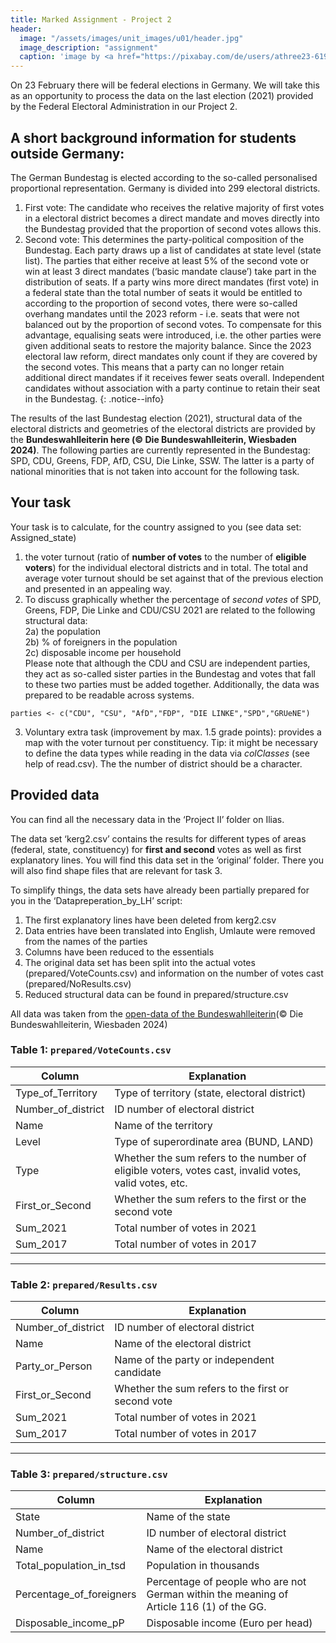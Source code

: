 ```yaml
---
title: Marked Assignment - Project 2
header:
  image: "/assets/images/unit_images/u01/header.jpg"
  image_description: "assignment"
  caption: 'image by <a href="https://pixabay.com/de/users/athree23-6195572/?utm_source=link-attribution&utm_medium=referral&utm_campaign=image&utm_content=4855963">Adrian</a> on <a href="https://pixabay.com/de//?utm_source=link-attribution&utm_medium=referral&utm_campaign=image&utm_content=4855963">Pixabay</a>'
---
```



On 23 February there will be federal elections in Germany. We will take this as an opportunity to process the data on the last election (2021) provided by the Federal Electoral Administration in our Project 2.


## A short background information for students outside Germany:

The German Bundestag is elected according to the so-called personalised proportional representation. Germany is divided into 299 electoral districts.  
1) First vote: The candidate who receives the relative majority of first votes in a electoral district becomes a direct mandate and moves directly into the Bundestag provided that the proportion of second votes allows this.  
2) Second vote: This determines the party-political composition of the Bundestag. Each party draws up a list of candidates at state level (state list). The parties that either receive at least 5% of the second vote or win at least 3 direct mandates (‘basic mandate clause’) take part in the distribution of seats. If a party wins more direct mandates (first vote) in a federal state than the total number of seats it would be entitled to according to the proportion of second votes, there were so-called overhang mandates until the 2023 reform - i.e. seats that were not balanced out by the proportion of second votes. To compensate for this advantage, equalising seats were introduced, i.e. the other parties were given additional seats to restore the majority balance. Since the 2023 electoral law reform, direct mandates only count if they are covered by the second votes. This means that a party can no longer retain additional direct mandates if it receives fewer seats overall. Independent candidates without association with a party continue to retain their seat in the Bundestag.
{: .notice--info}

The results of the last Bundestag election (2021), structural data of the electoral districts and geometries of the electoral districts are provided by the **Bundeswahlleiterin here (© Die Bundeswahlleiterin, Wiesbaden 2024)**. The following parties are currently represented in the Bundestag: SPD, CDU, Greens, FDP, AfD, CSU, Die Linke, SSW. The latter is a party of national minorities that is not taken into account for the following task.

## Your task
Your task is to calculate, for the country assigned to you (see data set: Assigned_state)
1) the voter turnout (ratio of **number of votes** to the number of **eligible voters**) for the individual electoral districts and in total. The total and average voter turnout should be set against that of the previous election and presented in an appealing way.  
2) To discuss graphically whether the percentage of *second votes* of SPD, Greens, FDP, Die Linke and CDU/CSU 2021 are related to the following structural data:  
2a) the population  
2b) % of foreigners in the population  
2c) disposable income per household  
Please note that although the CDU and CSU are independent parties, they act as so-called sister parties in the Bundestag and votes that fall to these two parties must be added together. Additionally, the data was prepared to be readable across systems.
```{r}
parties <- c("CDU", "CSU", "AfD","FDP", "DIE LINKE","SPD","GRUeNE")
```
3) Voluntary extra task (improvement by max. 1.5 grade points): provides a map with the voter turnout per constituency.
Tip: it might be necessary to define the data types while reading in the data via *colClasses* (see help of read.csv). The the number of district should be a character.

## Provided data
You can find all the necessary data in the ‘Project II’ folder on Ilias. 

The data set ‘kerg2.csv’ contains the results for different types of areas (federal, state, constituency) for **first and second** votes as well as first explanatory lines. You will find this data set in the ‘original’ folder.  There you will also find shape files that are relevant for task 3.   

To simplify things, the data sets have already been partially prepared for you in the ‘Datapreperation_by_LH’ script:
1) The first explanatory lines have been deleted from kerg2.csv
2) Data entries have been translated into English, Umlaute were removed from the names of the parties
3) Columns have been reduced to the essentials
4) The original data set has been split into the actual votes (prepared/VoteCounts.csv) and information on the number of votes cast (prepared/NoResults.csv)
5) Reduced structural data can be found in prepared/structure.csv

All data was taken from the [open-data of the Bundeswahlleiterin](https://www.bundeswahlleiterin.de/bundestagswahlen/2021/ergebnisse/opendata.html)(© Die Bundeswahlleiterin, Wiesbaden 2024)

### Table 1: `prepared/VoteCounts.csv`

| Column              | Explanation                                                                |
|---------------------|--------------------------------------------------------------------------|
| Type_of_Territory  | Type of territory (state, electoral district)                            |
| Number_of_district | ID number of electoral district                                         |
| Name               | Name of the territory                                                   |
| Level              | Type of superordinate area (BUND, LAND)                                 |
| Type               | Whether the sum refers to the number of eligible voters, votes cast, invalid votes, valid votes, etc. |
| First_or_Second    | Whether the sum refers to the first or the second vote                 |
| Sum_2021           | Total number of votes in 2021                                          |
| Sum_2017           | Total number of votes in 2017                                          |

---

### Table 2: `prepared/Results.csv`

| Column              | Explanation                                        |
|---------------------|--------------------------------------------------|
| Number_of_district | ID number of electoral district                   |
| Name               | Name of the electoral district                     |
| Party_or_Person    | Name of the party or independent candidate         |
| First_or_Second    | Whether the sum refers to the first or second vote |
| Sum_2021           | Total number of votes in 2021                      |
| Sum_2017           | Total number of votes in 2017                      |

---

### Table 3: `prepared/structure.csv`

| Column                      | Explanation                                                                 |
|-----------------------------|-----------------------------------------------------------------------------|
| State                       | Name of the state                                                          |
| Number_of_district          | ID number of electoral district                                           |
| Name                        | Name of the electoral district                                             |
| Total_population_in_tsd     | Population in thousands                                                   |
| Percentage_of_foreigners    | Percentage of people who are not German within the meaning of Article 116 (1) of the GG. |
| Disposable_income_pP        | Disposable income (Euro per head)                                         |
